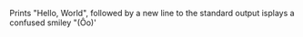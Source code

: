 Prints "Hello, World", followed by a new line to the standard output
isplays a confused smiley "(Ôo)'

